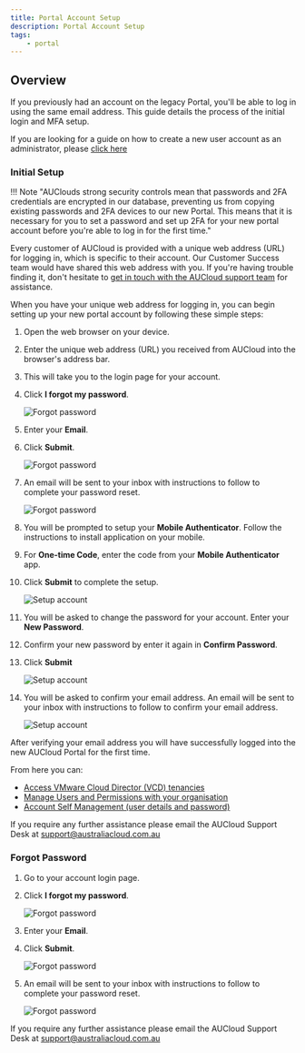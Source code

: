 ```yaml
---
title: Portal Account Setup
description: Portal Account Setup
tags:
    - portal
---
```


## Overview

If you previously had an account on the legacy Portal, you'll be able to log in using the same email address. This guide details the process of the initial login and MFA setup.

If you are looking for a guide on how to create a new user account as an administrator, please [click here](./portal-users-mgmt.md)

### Initial Setup

!!! Note "AUClouds strong security controls mean that passwords and 2FA credentials are encrypted in our database, preventing us from copying existing passwords and 2FA devices to our new Portal. This means that it is necessary for you to set a password and set up 2FA for your new portal account before you're able to log in for the first time."

Every customer of AUCloud is provided with a unique web address (URL) for logging in, which is specific to their account. Our Customer Success team would have shared this web address with you. If you're having trouble finding it, don't hesitate to [get in touch with the AUCloud support team](../../support) for assistance.

When you have your unique web address for logging in, you can begin setting up your new portal account by following these simple steps:

1. Open the web browser on your device.
1. Enter the unique web address (URL) you received from AUCloud into the browser's address bar.
1. This will take you to the login page for your account.
1. Click **I forgot my password**.

    ![Forgot password](./assets/forgot-password.png)

1. Enter your **Email**.
1. Click **Submit**.

    ![Forgot password](./assets/submit-forgot-password.png)

1. An email will be sent to your inbox with instructions to follow to complete your password reset.

    ![Forgot password](./assets/forgot-password-3.png)

1. You will be prompted to setup your **Mobile Authenticator**. Follow the instructions to install application on your mobile.
1. For **One-time Code**, enter the code from your **Mobile Authenticator** app.
1. Click **Submit** to complete the setup.

    ![Setup account](./assets/mfa-setup.png)

1. You will be asked to change the password for your account. Enter your **New Password**.
1. Confirm your new password by enter it again in **Confirm Password**.
1. Click **Submit**

    ![Setup account](./assets/update-password.png)

1. You will be asked to confirm your email address. An email will be sent to your inbox with instructions to follow to confirm your email address.

    ![Setup account](./assets/setup-account-5.png)

After verifying your email address you will have successfully logged into the new AUCloud Portal for the first time. 

From here you can:

- [Access VMware Cloud Director (VCD) tenancies](./vcd-login.md)
- [Manage Users and Permissions with your organisation](./vcd-user-mgmt.md)
- [Account Self Management (user details and password)](./portal-account-self-mgmt.md)

If you require any further assistance please email the AUCloud Support Desk at support@australiacloud.com.au

### Forgot Password

1. Go to your account login page.
1. Click **I forgot my password**.

    ![Forgot password](./assets/forgot-password.png)

1. Enter your **Email**.
1. Click **Submit**.

    ![Forgot password](./assets/submit-forgot-password.png)

1. An email will be sent to your inbox with instructions to follow to complete your password reset.

    ![Forgot password](./assets/forgot-password-3.png)

If you require any further assistance please email the AUCloud Support Desk at support@australiacloud.com.au
